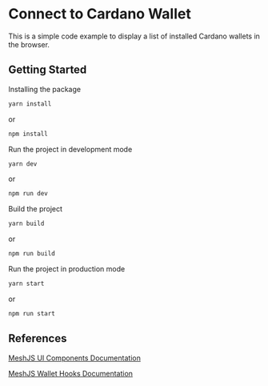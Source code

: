 # Connect to Cardano Wallet

This is a simple code example to display a list of installed Cardano wallets in the browser.

## Getting Started

Installing the package 

```bash
yarn install
```

or

```bash
npm install
```

Run the project in development mode 

```bash
yarn dev
```

or

```bash
npm run dev
```

Build the project 

```bash
yarn build
```

or

```bash
npm run build
```

Run the project in production mode 

```bash
yarn start
```

or

```bash
npm run start
```

## References

[MeshJS UI Components Documentation](https://meshjs.dev/react/ui-components)

[MeshJS Wallet Hooks Documentation](https://meshjs.dev/react/wallet-hooks)
